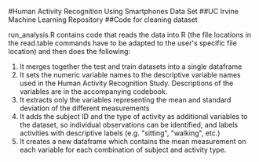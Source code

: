 #Human Activity Recognition Using Smartphones Data Set
##UC Irvine Machine Learning Repository
##Code for cleaning dataset

run_analysis.R contains code that reads the data into R (the file locations in the read.table commands have to be adapted to the user's specific file location) and then does the following:

1. It merges together the test and train datasets into a single dataframe
2. It sets the numeric variable names to the descriptive variable names used in the Human Activity Recognition Study. Descriptions of the variables are in the accompanying codebook.
3. It extracts only the variables representing the mean and standard deviation of the different measurements
4. It adds the subject ID and the type of activity as additional variables to the dataset, so individual observations can be identified, and labels activities with descriptive labels (e.g. "sitting", "walking", etc.)
5. It creates a new dataframe which contains the mean measurement on each variable for each combination of subject and activity type.
